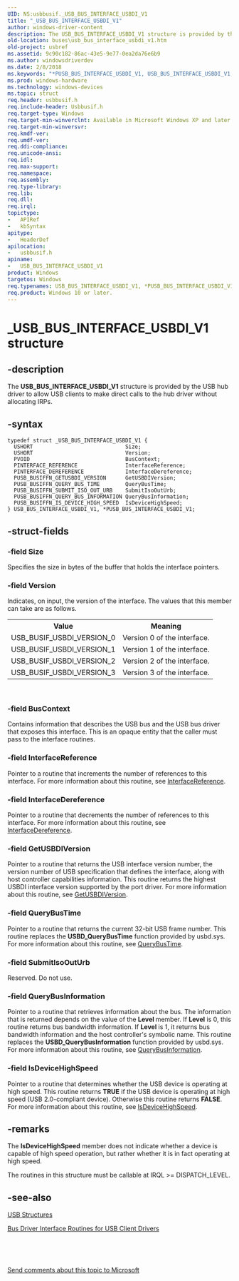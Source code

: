 ```yaml
---
UID: NS:usbbusif._USB_BUS_INTERFACE_USBDI_V1
title: "_USB_BUS_INTERFACE_USBDI_V1"
author: windows-driver-content
description: The USB_BUS_INTERFACE_USBDI_V1 structure is provided by the USB hub driver to allow USB clients to make direct calls to the hub driver without allocating IRPs.
old-location: buses\usb_bus_interface_usbdi_v1.htm
old-project: usbref
ms.assetid: 9c90c182-86ac-43e5-9e77-0ea2da76e6b9
ms.author: windowsdriverdev
ms.date: 2/8/2018
ms.keywords: "*PUSB_BUS_INTERFACE_USBDI_V1, USB_BUS_INTERFACE_USBDI_V1, USB_BUS_INTERFACE_USBDI_V1 structure [Buses], PUSB_BUS_INTERFACE_USBDI_V1, usbbusif/USB_BUS_INTERFACE_USBDI_V1, PUSB_BUS_INTERFACE_USBDI_V1 structure pointer [Buses], _USB_BUS_INTERFACE_USBDI_V1, usbbusif/PUSB_BUS_INTERFACE_USBDI_V1, usbinterKR_baeecc46-78ee-409a-9017-b6e74b3340e0.xml, buses.usb_bus_interface_usbdi_v1"
ms.prod: windows-hardware
ms.technology: windows-devices
ms.topic: struct
req.header: usbbusif.h
req.include-header: Usbbusif.h
req.target-type: Windows
req.target-min-winverclnt: Available in Microsoft Windows XP and later operating systems.
req.target-min-winversvr: 
req.kmdf-ver: 
req.umdf-ver: 
req.ddi-compliance: 
req.unicode-ansi: 
req.idl: 
req.max-support: 
req.namespace: 
req.assembly: 
req.type-library: 
req.lib: 
req.dll: 
req.irql: 
topictype:
-	APIRef
-	kbSyntax
apitype:
-	HeaderDef
apilocation:
-	usbbusif.h
apiname:
-	USB_BUS_INTERFACE_USBDI_V1
product: Windows
targetos: Windows
req.typenames: USB_BUS_INTERFACE_USBDI_V1, *PUSB_BUS_INTERFACE_USBDI_V1
req.product: Windows 10 or later.
---
```


# _USB_BUS_INTERFACE_USBDI_V1 structure


## -description


The <b>USB_BUS_INTERFACE_USBDI_V1</b> structure is provided by the USB hub driver to allow USB clients to make direct calls to the hub driver without allocating IRPs. 


## -syntax


````
typedef struct _USB_BUS_INTERFACE_USBDI_V1 {
  USHORT                             Size;
  USHORT                             Version;
  PVOID                              BusContext;
  PINTERFACE_REFERENCE               InterfaceReference;
  PINTERFACE_DEREFERENCE             InterfaceDereference;
  PUSB_BUSIFFN_GETUSBDI_VERSION      GetUSBDIVersion;
  PUSB_BUSIFFN_QUERY_BUS_TIME        QueryBusTime;
  PUSB_BUSIFFN_SUBMIT_ISO_OUT_URB    SubmitIsoOutUrb;
  PUSB_BUSIFFN_QUERY_BUS_INFORMATION QueryBusInformation;
  PUSB_BUSIFFN_IS_DEVICE_HIGH_SPEED  IsDeviceHighSpeed;
} USB_BUS_INTERFACE_USBDI_V1, *PUSB_BUS_INTERFACE_USBDI_V1;
````


## -struct-fields




### -field Size

Specifies the size in bytes of the buffer that holds the interface pointers. 


### -field Version

Indicates, on input, the version of the interface. The values that this member can take are as follows.

<table>
<tr>
<th>Value</th>
<th>Meaning</th>
</tr>
<tr>
<td>
USB_BUSIF_USBDI_VERSION_0

</td>
<td>
Version 0 of the interface.

</td>
</tr>
<tr>
<td>
USB_BUSIF_USBDI_VERSION_1

</td>
<td>
Version 1 of the interface.

</td>
</tr>
<tr>
<td>
USB_BUSIF_USBDI_VERSION_2

</td>
<td>
Version 2 of the interface.

</td>
</tr>
<tr>
<td>
USB_BUSIF_USBDI_VERSION_3

</td>
<td>
Version 3 of the interface.

</td>
</tr>
</table>
 


### -field BusContext

Contains information that describes the USB bus and the USB bus driver that exposes this interface. This is an opaque entity that the caller must pass to the interface routines. 


### -field InterfaceReference

Pointer to a routine that increments the number of references to this interface. For more information about this routine, see <a href="..\wdm\nc-wdm-pinterface_reference.md">InterfaceReference</a>. 


### -field InterfaceDereference

Pointer to a routine that decrements the number of references to this interface. For more information about this routine, see <a href="..\wdm\nc-wdm-pinterface_dereference.md">InterfaceDereference</a>. 


### -field GetUSBDIVersion

Pointer to a routine that returns the USB interface version number, the version number of USB specification that defines the interface, along with host controller capabilities information. This routine returns the highest USBDI interface version supported by the port driver. For more information about this routine, see <a href="https://msdn.microsoft.com/05a22049-5165-41a3-aa6f-134c5d1b6c15">GetUSBDIVersion</a>. 


### -field QueryBusTime

Pointer to a routine that returns the current 32-bit USB frame number. This routine replaces the <b>USBD_QueryBusTime</b> function provided by usbd.sys. For more information about this routine, see <a href="https://msdn.microsoft.com/6a0a1953-070d-4335-a906-4ca3fe8a04e1">QueryBusTime</a>. 


### -field SubmitIsoOutUrb

Reserved. Do not use.


### -field QueryBusInformation

Pointer to a routine that retrieves information about the bus. The information that is returned depends on the value of the <b>Level </b>member. If <b>Level</b> is 0, this routine returns bus bandwidth information. If <b>Level</b> is 1, it returns bus bandwidth information and the host controller's symbolic name. This routine replaces the <b>USBD_QueryBusInformation</b> function provided by usbd.sys. For more information about this routine, see <a href="https://msdn.microsoft.com/cc03ae88-89ba-44ff-bfe7-6255f2a2ec5c">QueryBusInformation</a>. 


### -field IsDeviceHighSpeed

Pointer to a routine that determines whether the USB device is operating at high speed. This routine returns <b>TRUE</b> if the USB device is operating at high speed (USB 2.0-compliant device). Otherwise this routine returns <b>FALSE</b>. For more information about this routine, see <a href="https://msdn.microsoft.com/36e0041d-700f-44db-84b6-3745026cb6f7">IsDeviceHighSpeed</a>. 


## -remarks



The <b>IsDeviceHighSpeed</b> member does not indicate whether a device is capable of high speed operation, but rather whether it is in fact operating at high speed. 

The routines in this structure must be callable at IRQL &gt;= DISPATCH_LEVEL. 




## -see-also

<a href="https://msdn.microsoft.com/library/windows/hardware/ff540160">USB Structures</a>



<a href="https://msdn.microsoft.com/1b571ee0-d47f-40b6-8beb-d57b49ae3ac8">Bus Driver Interface Routines for USB Client Drivers</a>



 

 

<a href="mailto:wsddocfb@microsoft.com?subject=Documentation%20feedback [usbref\buses]:%20USB_BUS_INTERFACE_USBDI_V1 structure%20 RELEASE:%20(2/8/2018)&amp;body=%0A%0APRIVACY STATEMENT%0A%0AWe use your feedback to improve the documentation. We don't use your email address for any other purpose, and we'll remove your email address from our system after the issue that you're reporting is fixed. While we're working to fix this issue, we might send you an email message to ask for more info. Later, we might also send you an email message to let you know that we've addressed your feedback.%0A%0AFor more info about Microsoft's privacy policy, see http://privacy.microsoft.com/en-us/default.aspx." title="Send comments about this topic to Microsoft">Send comments about this topic to Microsoft</a>

